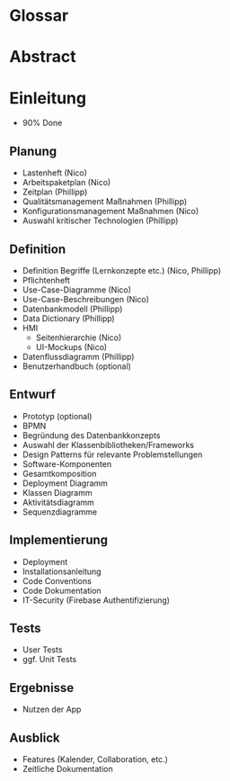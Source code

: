 # Glossar
# Abstract
# Einleitung  
- 90% Done

## Planung
- Lastenheft (Nico)
- Arbeitspaketplan (Nico)
- Zeitplan (Phillipp)
- Qualitätsmanagement Maßnahmen (Phillipp)
- Konfigurationsmanagement Maßnahmen (Nico)
- Auswahl kritischer Technologien (Phillipp)

## Definition
- Definition Begriffe (Lernkonzepte etc.) (Nico, Phillipp)
- Pflichtenheft
- Use-Case-Diagramme (Nico)
- Use-Case-Beschreibungen (Nico)
- Datenbankmodell (Phillipp)
- Data Dictionary (Phillipp)
- HMI
  - Seitenhierarchie (Nico)
  - UI-Mockups (Nico)
- Datenflussdiagramm (Phillipp)
- Benutzerhandbuch (optional)

## Entwurf
- Prototyp (optional)
- BPMN
- Begründung des Datenbankkonzepts
- Auswahl der Klassenbibliotheken/Frameworks
- Design Patterns für relevante Problemstellungen
- Software-Komponenten
- Gesamtkomposition
- Deployment Diagramm
- Klassen Diagramm
- Aktivitätsdiagramm
- Sequenzdiagramme

## Implementierung
- Deployment
- Installationsanleitung
- Code Conventions
- Code Dokumentation
- IT-Security (Firebase Authentifizierung)

## Tests
- User Tests 
- ggf. Unit Tests

## Ergebnisse
- Nutzen der App

## Ausblick
- Features (Kalender, Collaboration, etc.)
- Zeitliche Dokumentation